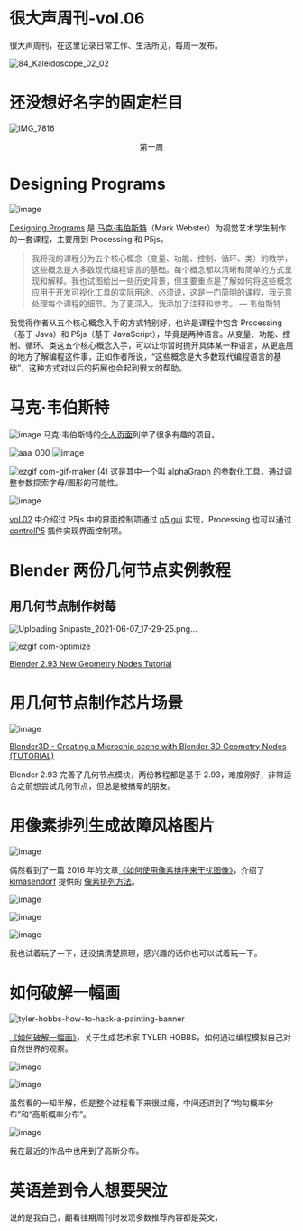 # 很大声周刊-vol.06
很大声周刊，在这里记录日常工作、生活所见，每周一发布。

![84_Kaleidoscope_02_02](https://user-images.githubusercontent.com/20842136/121626615-5ab41580-caa8-11eb-958e-f054f035cedd.png)

# 还没想好名字的固定栏目
![IMG_7816](https://user-images.githubusercontent.com/20842136/121684634-87404f80-caf1-11eb-957c-7392c4fd4ebf.jpeg)
<p align="center">第一周</p>

# Designing Programs
![image](https://user-images.githubusercontent.com/20842136/121627195-7ff55380-caa9-11eb-912d-eaeb2d092657.png)

[Designing Programs](https://designingprograms.bitbucket.io/index.html) 是 [马克·韦伯斯特](https://twitter.com/motiondesign_01)（Mark Webster）为视觉艺术学生制作的一套课程，主要用到 Processing 和 P5js。

> 我将我的课程分为五个核心概念（变量、功能、控制、循环、类）的教学，这些概念是大多数现代编程语言的基础。每个概念都以清晰和简单的方式呈现和解释。我也试图给出一些历史背景，但主要重点是了解如何将这些概念应用于开发可视化工具的实际用途。必须说，这是一门简明的课程，我无意处理每个课程的细节。为了更深入，我添加了注释和参考。 — 韦伯斯特

我觉得作者从五个核心概念入手的方式特别好，也许是课程中包含 Processing（基于 Java）和 P5js（基于 JavaScript），毕竟是两种语言。从变量、功能、控制、循环、类这五个核心概念入手，可以让你暂时抛开具体某一种语言，从更底层的地方了解编程这件事，正如作者所说，“这些概念是大多数现代编程语言的基础”，这种方式对以后的拓展也会起到很大的帮助。

# 马克·韦伯斯特
![image](https://user-images.githubusercontent.com/20842136/121775190-b1a91000-cbb8-11eb-97f3-0844834bdba4.png)
马克·韦伯斯特的[个人页面](https://area03.bitbucket.io/process)列举了很多有趣的项目。

![aaa_000](https://user-images.githubusercontent.com/20842136/121775243-fb91f600-cbb8-11eb-9b00-edd82c890f00.jpg)
![image](https://user-images.githubusercontent.com/20842136/121775283-47dd3600-cbb9-11eb-8559-f4f94c5efdc0.png)

![ezgif com-gif-maker (4)](https://user-images.githubusercontent.com/20842136/121775837-6ee93700-cbbc-11eb-9d50-16dc96a5c809.gif)
这是其中一个叫 alphaGraph 的参数化工具，通过调整参数探索字母/图形的可能性。

![image](https://user-images.githubusercontent.com/20842136/118215264-cc964080-b4a3-11eb-8a29-2b55d52c3132.png)

[vol.02](vol.02) 中介绍过 P5js 中的界面控制项通过 [p5.gui](https://github.com/bitcraftlab/p5.gui) 实现，Processing 也可以通过 [controlP5](http://www.sojamo.de/libraries/controlP5/) 插件实现界面控制项。

# Blender 两份几何节点实例教程
## 用几何节点制作树莓
![Uploading Snipaste_2021-06-07_17-29-25.png…](https://user-images.githubusercontent.com/20842136/121683478-0765b580-caf0-11eb-976f-54b604f32c57.png)

![ezgif com-optimize](https://user-images.githubusercontent.com/20842136/121683480-092f7900-caf0-11eb-825f-33eb8ca8fa9c.gif)

[Blender 2.93 New Geometry Nodes Tutorial](https://www.youtube.com/watch?v=TjGL4RjR13Q&list=LL&index=2)

# 用几何节点制作芯片场景
![image](https://user-images.githubusercontent.com/20842136/121684433-43e5e100-caf1-11eb-86b0-fd7417d69284.png)

[Blender3D - Creating a Microchip scene with Blender 3D Geometry Nodes (TUTORIAL)](https://www.youtube.com/watch?v=rE6vs7MlqbY&list=LL&index=9&t=1s)

Blender 2.93 完善了几何节点模块，两份教程都是基于 2.93，难度刚好，非常适合之前想尝试几何节点，但总是被搞晕的朋友。

# 用像素排列生成故障风格图片
![image](https://user-images.githubusercontent.com/20842136/121711990-c7adc680-cb0d-11eb-9c39-94f5751e4c41.png)

偶然看到了一篇 2016 年的文章[《如何使用像素排序来干扰图像》](http://datamoshing.com/2016/06/16/how-to-glitch-images-using-pixel-sorting/)，介绍了 [kimasendorf](http://kimasendorf.com/) 提供的 [像素排列方法](https://github.com/kimasendorf/ASDFPixelSort)。

![image](https://user-images.githubusercontent.com/20842136/121711734-80273a80-cb0d-11eb-9f7e-ed49ab48d00f.png)

![image](https://user-images.githubusercontent.com/20842136/121711706-7b628680-cb0d-11eb-943c-01b36ac8649a.png)

![image](https://user-images.githubusercontent.com/20842136/121711721-7dc4e080-cb0d-11eb-9603-b2faa772e682.png)

我也试着玩了一下，还没搞清楚原理，感兴趣的话你也可以试着玩一下。

# 如何破解一幅画
![tyler-hobbs-how-to-hack-a-painting-banner](https://user-images.githubusercontent.com/20842136/121714534-7f43d800-cb10-11eb-8bd4-7cc2aada00ab.jpg)

[《如何破解一幅画》](https://tylerxhobbs.com/essays/2020/how-to-hack-a-painting)，关于生成艺术家 TYLER HOBBS，如何通过编程模拟自己对自然世界的观察。

![image](https://user-images.githubusercontent.com/20842136/121715569-9f27cb80-cb11-11eb-81d7-f97eb1b4f4f1.png)

![image](https://user-images.githubusercontent.com/20842136/121716332-794ef680-cb12-11eb-847d-cb4d1ae4bb72.png)

虽然看的一知半解，但是整个过程看下来很过瘾，中间还讲到了“均匀概率分布”和“高斯概率分布”。

![image](https://user-images.githubusercontent.com/20842136/121716477-a9969500-cb12-11eb-91bf-e69110a2f13b.png)

我在最近的作品中也用到了高斯分布。

# 英语差到令人想要哭泣
说的是我自己，翻看往期周刊时发现多数推荐内容都是英文，